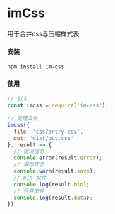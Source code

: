 # imCss

用于合并css与压缩样式表.



#### 安装

```Sh
npm install im-css
```



#### 使用

```javascript
// 引入
const imcss = require('im-css');

// 处理文件
imcss({
  file: 'css/entry.css',
  out: 'dist/out.css'
}, result => {
  // 错误信息
  console.error(result.error);
  // 保存状态
  console.warn(result.save);
  // min 文件
  console.log(result.min);
  // 合并文件
  console.log(result.data);
})
```

